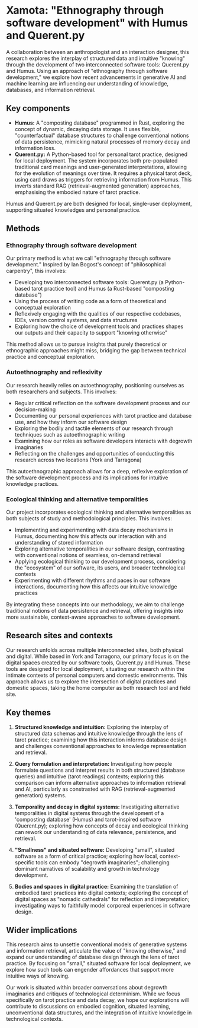 # Xamota: "Ethnography through software development" with Humus and Querent.py

A collaboration between an anthropologist and an interaction designer, this research explores the interplay of structured data and intuitive "knowing" through the development of two interconnected software tools: Querent.py and Humus. Using an approach of "ethnography through software development," we explore how recent advancements in generative AI and machine learning are influencing our understanding of knowledge, databases, and information retrieval.


## Key components

- **Humus:** A "composting database" programmed in Rust, exploring the concept of dynamic, decaying data storage. It uses flexible, "counterfactual" database structures to challenge conventional notions of data persistence, mimicking natural processes of memory decay and information loss.
- **Querent.py:** A Python-based tool for personal tarot practice, designed for local deployment. The system incorporates both pre-populated traditional card meanings and user-generated interpretations, allowing for the evolution of meanings over time. It requires a physical tarot deck, using card draws as triggers for retrieving information from Humus. This inverts standard RAG (retrieval-augmented generation) approaches, emphasising the embodied nature of tarot practice.

Humus and Querent.py are both designed for local, single-user deployment, supporting situated knowledges and personal practice.


## Methods

### Ethnography through software development

Our primary method is what we call "ethnography through software development." Inspired by Ian Bogost's concept of "philosophical carpentry", this involves:

- Developing two interconnected software tools: Querent.py (a Python-based tarot practice tool) and Humus (a Rust-based "composting database")
- Using the process of writing code as a form of theoretical and conceptual exploration
- Reflexively engaging with the qualities of our respective codebases, IDEs, version control systems, and data structures
- Exploring how the choice of development tools and practices shapes our outputs and their capacity to support "knowing otherwise"

This method allows us to pursue insights that purely theoretical or ethnographic approaches might miss, bridging the gap between technical practice and conceptual exploration.

### Autoethnography and reflexivity

Our research heavily relies on autoethnography, positioning ourselves as both researchers and subjects. This involves:

- Regular critical reflection on the software development process and our decision-making
- Documenting our personal experiences with tarot practice and database use, and how they inform our software design
- Exploring the bodily and tactile elements of our research through techniques such as autoethnographic writing
- Examining how our roles as software developers interacts with degrowth imaginaries
- Reflecting on the challenges and opportunities of conducting this research across two locations (York and Tarragona)

This autoethnographic approach allows for a deep, reflexive exploration of the software development process and its implications for intuitive knowledge practices.

### Ecological thinking and alternative temporalities

Our project incorporates ecological thinking and alternative temporalities as both subjects of study and methodological principles. This involves:

- Implementing and experimenting with data decay mechanisms in Humus, documenting how this affects our interaction with and understanding of stored information
- Exploring alternative temporalities in our software design, contrasting with conventional notions of seamless, on-demand retrieval
- Applying ecological thinking to our development process, considering the "ecosystem" of our software, its users, and broader technological contexts
- Experimenting with different rhythms and paces in our software interactions, documenting how this affects our intuitive knowledge practices

By integrating these concepts into our methodology, we aim to challenge traditional notions of data persistence and retrieval, offering insights into more sustainable, context-aware approaches to software development.


## Research sites and contexts

Our research unfolds across multiple interconnected sites, both physical and digital. While based in York and Tarragona, our primary focus is on the digital spaces created by our software tools, Querent.py and Humus. These tools are designed for local deployment, situating our research within the intimate contexts of personal computers and domestic environments. This approach allows us to explore the intersection of digital practices and domestic spaces, taking the home computer as both research tool and field site.


## Key themes

1. **Structured knowledge and intuition:** Exploring the interplay of structured data schemas and intuitive knowledge through the lens of tarot practice; examining how this interaction informs database design and challenges conventional approaches to knowledge representation and retrieval.

2. **Query formulation and interpretation:** Investigating how people formulate questions and interpret results in both structured (database queries) and intuitive (tarot readings) contexts; exploring this comparison can inform alternative approaches to information retrieval and AI, particularly as constrasted with RAG (retrieval-augmented generation) systems.

3. **Temporality and decay in digital systems:** Investigating alternative temporalities in digital systems through the development of a 'composting database' (Humus) and tarot-inspired software (Querent.py); exploring how concepts of decay and ecological thinking can rework our understanding of data relevance, persistence, and retrieval.

4. **"Smallness" and situated software:** Developing "small", situated software as a form of critical practice; exploring how local, context-specific tools can embody "degrowth imaginaries"; challenging dominant narratives of scalability and growth in technology development.

5. **Bodies and spaces in digital practice:** Examining the translation of embodied tarot practices into digital contexts; exploring the concept of digital spaces as "nomadic cathedrals" for reflection and interpretation; investigating ways to faithfully model corporeal experiences in software design.


## Wider implications

This research aims to unsettle conventional models of generative systems and information retrieval, articulate the value of "knowing otherwise," and expand our understanding of database design through the lens of tarot practice. By focusing on "small," situated software for local deployment, we explore how such tools can engender affordances that support more intuitive ways of knowing.

Our work is situated within broader conversations about degrowth imaginaries and critiques of technological determinism. While we focus specifically on tarot practice and data decay, we hope our explorations will contribute to discussions on embodied cognition, situated learning, unconventional data structures, and the integration of intuitive knowledge in technological contexts.
